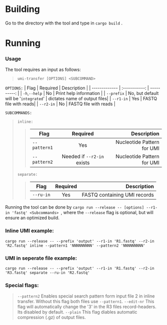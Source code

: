 # Building

Go to the directory with the tool and type in `cargo build` .

# Running

### Usage

The tool requires an input as follows:

> `umi-transfer [OPTIONS] <SUBCOMMAND> `<br>

`OPTIONS:`
| Flag | Required | Description |
| ------------- | :-----------: | ----------: |
| `-h`,`--help` | No | Print help information |
| `--prefix` | No, but default will be '`integrated`' | dictates name of output files|
| `--r1-in` | Yes | FASTQ file with reads|
| `--r2-in` | No | FASTQ file with reads |

`SUBCOMMANDS: `

> `inline:`
>
> > | Flag         |          Required          |                Description |
> > | ------------ | :------------------------: | -------------------------: |
> > | `--pattern1` |            Yes             | Nucleotide Pattern for UMI |
> > | `--pattern2` | Needed if `--r2-in` exists | Nucleotide Pattern for UMI |
>
> `separate:`
>
> > | Flag      | Required |                  Description |
> > | --------- | :------: | ---------------------------: |
> > | `--ru-in` |   Yes    | FASTQ containing UMI records |

Running the tool can be done by `cargo run --release -- [options] --r1-in 'fastq' <Subcommands> `, where the `--release` flag is optional, but will ensure an optimized build. <br>

### Inline UMI example:

`cargo run --release -- --prefix 'output' --r1-in 'R1.fastq' --r2-in 'R2.fastq' inline --pattern1 'NNNNNNNNN' --pattern2 'NNNNNNNNN'`

### UMI in seperate file example:

`cargo run --release -- --prefix 'output' --r1-in 'R1.fastq' --r2-in 'R3.fastq' separate --ru-in 'R2.fastq'`

### Special flags:

> `--pattern2` Enables special search pattern form input file 2 in inline transfer. Without this flag both files use `--pattern1`.
> `--edit-nr` This flag will automatically change the '3' in the R3 files record-headers. Its disabled by default.
> `--plain` This flag diables automatic compression (.gz) of output files.
